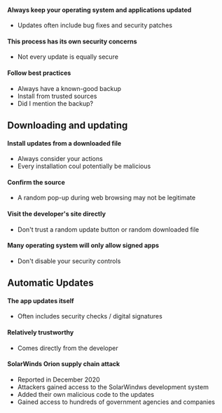 #### Always keep your operating system and applications updated
- Updates often include bug fixes and security patches
#### This process has its own security concerns
- Not every update is equally secure
#### Follow best practices
- Always have a known-good backup
- Install from trusted sources
- Did I mention the backup?


## Downloading and updating
#### Install updates from a downloaded file
- Always consider your actions
- Every installation coul potentially be malicious
#### Confirm the source
- A random pop-up during web browsing may not be legitimate
#### Visit the developer's site directly
- Don't trust a random update button or random downloaded file
#### Many operating system will only allow signed apps
- Don't disable your security controls


## Automatic Updates
#### The app updates itself
- Often includes security checks / digital signatures
#### Relatively trustworthy
- Comes directly from the developer
#### SolarWinds Orion supply chain attack
- Reported in December 2020
- Attackers gained access to the SolarWindws development system
- Added their own malicious code to the updates
- Gained access to hundreds of government agencies and companies
